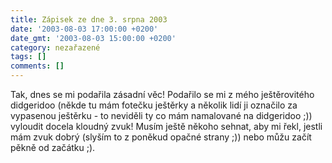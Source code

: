 ```yaml
---
title: Zápisek ze dne 3. srpna 2003
date: '2003-08-03 17:00:00 +0200'
date_gmt: '2003-08-03 15:00:00 +0200'
category: nezařazené
tags: []
comments: []
---
```

<p>Tak, dnes se mi podařila zásadní věc! Podařilo se mi z mého ještěrovitého didgeridoo (někde tu mám fotečku ještěrky   a několik lidí ji označilo za vypasenou ještěrku - to neviděli ty co mám namalované na didgeridoo ;))   vyloudit docela kloudný zvuk! Musím ještě někoho sehnat, aby mi řekl, jestli mám zvuk dobrý (slyším to z poněkud   opačné strany ;)) nebo můžu začít pěkně od začátku ;).</p>
